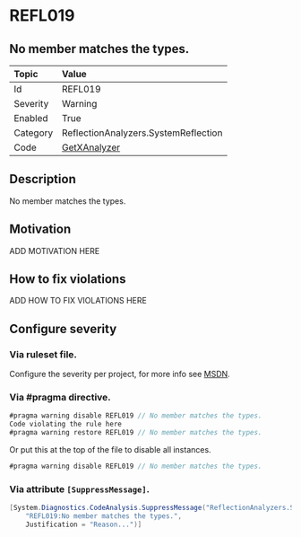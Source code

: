 # REFL019
## No member matches the types.

| Topic    | Value
| :--      | :--
| Id       | REFL019
| Severity | Warning
| Enabled  | True
| Category | ReflectionAnalyzers.SystemReflection
| Code     | [GetXAnalyzer]([GetXAnalyzer](https://github.com/DotNetAnalyzers/ReflectionAnalyzers/blob/master/ReflectionAnalyzers/NodeAnalzers/GetXAnalyzer.cs))

## Description

No member matches the types.

## Motivation

ADD MOTIVATION HERE

## How to fix violations

ADD HOW TO FIX VIOLATIONS HERE

<!-- start generated config severity -->
## Configure severity

### Via ruleset file.

Configure the severity per project, for more info see [MSDN](https://msdn.microsoft.com/en-us/library/dd264949.aspx).

### Via #pragma directive.
```C#
#pragma warning disable REFL019 // No member matches the types.
Code violating the rule here
#pragma warning restore REFL019 // No member matches the types.
```

Or put this at the top of the file to disable all instances.
```C#
#pragma warning disable REFL019 // No member matches the types.
```

### Via attribute `[SuppressMessage]`.

```C#
[System.Diagnostics.CodeAnalysis.SuppressMessage("ReflectionAnalyzers.SystemReflection", 
    "REFL019:No member matches the types.", 
    Justification = "Reason...")]
```
<!-- end generated config severity -->